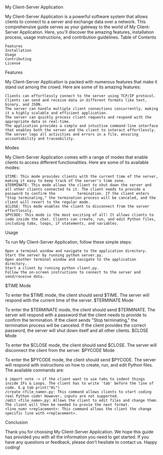 My Client-Server Application

My Client-Server Application is a powerful software system that allows clients to connect to a server and exchange data over a network. This comprehensive guide serves as your gateway to the world of My Client-Server Application. Here, you'll discover the amazing features, installation process, usage instructions, and contribution guidelines.
Table of Contents

    Features
    Installation
    Usage
    Contributing
    License

Features

My Client-Server Application is packed with numerous features that make it stand out among the crowd. Here are some of its amazing features:

    Clients can effortlessly connect to the server using TCP/IP protocol.
    Clients can send and receive data in different formats like text, binary, and JSON.
    The server can handle multiple client connections concurrently, making it a highly scalable and efficient application.
    The server can quickly process client requests and respond with the appropriate data in real-time.
    The application provides a simple and intuitive command-line interface that enables both the server and the client to interact effortlessly.
    The server logs all activities and errors in a file, ensuring accountability and traceability.

Modes

My Client-Server Application comes with a range of modes that enable clients to access different functionalities. Here are some of its available modes:

    $TIME: This mode provides clients with the current time of the server, making it easy to keep track of the server's time zone.
    $TERMINATE: This mode allows the client to shut down the server and all other clients connected to it. The client needs to provide a password to confirm the          termination. If the client enters "Stop terminating," the termination process will be canceled, and the client will revert to the regular mode.
    $CLOSE: This mode enables the client to disconnect from the server effortlessly.
    $PYCODE: This mode is the most exciting of all! It allows clients to code inside the chat. Clients can create, run, and edit Python files, including tabs, loops, if statements, and variables.

Usage

To run My Client-Server Application, follow these simple steps:

    Open a terminal window and navigate to the application directory.
    Start the server by running python server.py.
    Open another terminal window and navigate to the application directory.
    Start a client by running python client.py.
    Follow the on-screen instructions to connect to the server and send/receive data.

$TIME Mode

To enter the $TIME mode, the client should send $TIME. The server will respond with the current time of the server.
$TERMINATE Mode

To enter the $TERMINATE mode, the client should send $TERMINATE. The server will respond with a password that the client needs to provide to confirm the termination. If the client sends "Stop terminating," the termination process will be canceled. If the client provides the correct password, the server will shut down itself and all other clients.
$CLOSE Mode

To enter the $CLOSE mode, the client should send $CLOSE. The server will disconnect the client from the server.
$PYCODE Mode

To enter the $PYCODE mode, the client should send $PYCODE. The server will respond with instructions on how to create, run, and edit Python files. The available commands are:
    
    $ import note -> if the client want to use tabs to indent things inside IFs & Loops. The client has to write 'tab' before the line of code. E.g tab print("Hi")
    /create <file_name>.py: This command allows clients to start coding real Python code! However, inputs are not supported.
    /edit <file_name>.py: Allows the client to edit files and change them. The client will then be needed to provie the next format.
    <line_num> <replacement>: This command allows the client the change specific line with <replacement>.

Conclusion

Thank you for choosing My Client-Server Application. We hope this guide has provided you with all the information you need to get started. If you have any questions or feedback, please don't hesitate to contact us. Happy coding!
